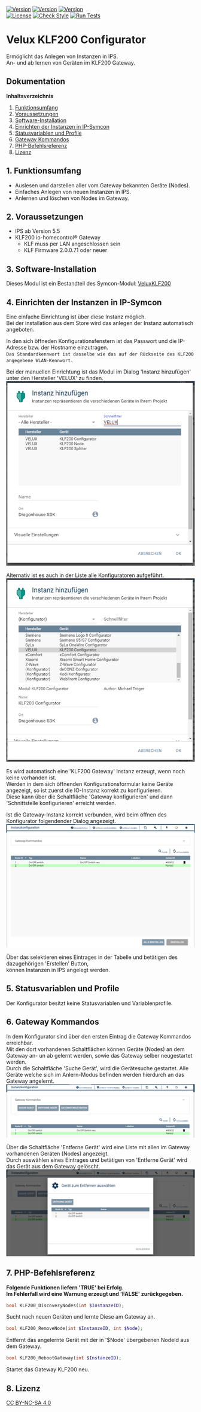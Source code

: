 [![Version](https://img.shields.io/badge/Symcon-PHPModul-red.svg?style=flat-square)](https://www.symcon.de/service/dokumentation/entwicklerbereich/sdk-tools/sdk-php/)
[![Version](https://img.shields.io/badge/Modul%20Version-0.70-blue.svg?style=flat-square)]()
[![Version](https://img.shields.io/badge/Symcon%20Version-5.5%20%3E-green.svg?style=flat-square)]()  
[![License](https://img.shields.io/badge/License-CC%20BY--NC--SA%204.0-green.svg?style=flat-square)](https://creativecommons.org/licenses/by-nc-sa/4.0/)
[![Check Style](https://github.com/Nall-chan/VeluxKLF200/workflows/Check%20Style/badge.svg)](https://github.com/Nall-chan/VeluxKLF200/actions) [![Run Tests](https://github.com/Nall-chan/VeluxKLF200/workflows/Run%20Tests/badge.svg)](https://github.com/Nall-chan/VeluxKLF200/actions)  

# Velux KLF200 Configurator  
Ermöglicht das Anlegen von Instanzen in IPS.  
An- und ab lernen von Geräten im KLF200 Gateway.  

## Dokumentation

**Inhaltsverzeichnis**

1. [Funktionsumfang](#1-funktionsumfang) 
2. [Voraussetzungen](#2-voraussetzungen)
3. [Software-Installation](#3-software-installation)
4. [Einrichten der Instanzen in IP-Symcon](#4-einrichten-der-instanzen-in-ip-symcon)
5. [Statusvariablen und Profile](#5-statusvariablen-und-profile)
6. [Gateway Kommandos](#6-gateway-kommandos)
7. [PHP-Befehlsreferenz](#7-php-befehlsreferenz) 
8. [Lizenz](#8-lizenz)

## 1. Funktionsumfang

 - Auslesen und darstellen aller vom Gateway bekannten Geräte (Nodes).  
 - Einfaches Anlegen von neuen Instanzen in IPS.  
 - Anlernen und löschen von Nodes im Gateway.  

## 2. Voraussetzungen

 - IPS ab Version 5.5  
 - KLF200 io-homecontrol® Gateway  
    - KLF muss per LAN angeschlossen sein  
    - KLF Firmware 2.0.0.71 oder neuer  

## 3. Software-Installation

Dieses Modul ist ein Bestandteil des Symcon-Modul: [VeluxKLF200](../)  

## 4. Einrichten der Instanzen in IP-Symcon

Eine einfache Einrichtung ist über diese Instanz möglich.  
Bei der installation aus dem Store wird das anlegen der Instanz automatisch angeboten.  

In den sich öffneden Konfigurationsfenstern ist das Passwort und die IP-Adresse bzw. der Hostname einzutragen.  
``Das Standardkennwort ist dasselbe wie das auf der Rückseite des KLF200 angegebene WLAN-Kennwort.``  

Bei der manuellen Einrichtung ist das Modul im Dialog 'Instanz hinzufügen' unter den Hersteller 'VELUX' zu finden.  
![Instanz hinzufügen](../imgs/instanzen.png)  

Alternativ ist es auch in der Liste alle Konfiguratoren aufgeführt.  
![Instanz hinzufügen](../imgs/instanzen_configurator.png)  

Es wird automatisch eine 'KLF200 Gateway' Instanz erzeugt, wenn noch keine vorhanden ist.  
Werden in dem sich öffnenden Konfigurationsformular keine Geräte angezeigt, so ist zuerst die IO-Instanz korrekt zu konfigurieren.  
Diese kann über die Schaltfläche 'Gateway konfigurieren' und dann 'Schnittstelle konfigurieren' erreicht werden.  

Ist die Gateway-Instanz korrekt verbunden, wird beim öffnen des Konfigurator folgendender Dialog angezeigt.  
![Konfigurator](../imgs/conf_configurator.png)  

Über das selektieren eines Eintrages in der Tabelle und betätigen des dazugehörigen 'Erstellen' Button,  
können Instanzen in IPS angelegt werden.  

## 5. Statusvariablen und Profile

Der Konfigurator besitzt keine Statusvariablen und Variablenprofile.  

## 6. Gateway Kommandos

In dem Konfigurator sind über den ersten Eintrag die Gateway Kommandos erreichbar.  
Mit den dort vorhandenen Schaltflächen können Geräte (Nodes) an dem Gateway an- un ab gelernt werden, sowie das Gateway selber neugestartet werden.  
Durch die Schaltfläche 'Suche Gerät', wird die Gerätesuche gestartet. Alle Geräte welche sich im Anlern-Modus befinden werden hierdurch an das Gateway angelernt.  
![Konfigurator](../imgs/conf_configurator1.png)  

Über die Schaltfläche 'Entferne Gerät' wird eine Liste mit allen im Gateway vorhandenen Geräten (Nodes) angezeigt.  
Durch auswählen eines Eintrages und betätigen von 'Entferne Gerät' wird das Gerät aus dem Gateway gelöscht.  
![Konfigurator](../imgs/conf_configurator2.png)  

## 7. PHP-Befehlsreferenz

**Folgende Funktionen liefern 'TRUE' bei Erfolg.  
Im Fehlerfall wird eine Warnung erzeugt und 'FALSE' zurückgegeben.**  

```php
bool KLF200_DiscoveryNodes(int $InstanzeID);
```
Sucht nach neuen Geräten und lernte Diese am Gateway an.  

```php
bool KLF200_RemoveNode(int $InstanzeID, int $Node);
```
Entfernt das angelernte Gerät mit der in '$Node' übergebenen NodeId aus dem Gateway.    

```php
bool KLF200_RebootGateway(int $InstanzeID);
```
Startet das Gateway KLF200 neu.  


## 8. Lizenz

  [CC BY-NC-SA 4.0](https://creativecommons.org/licenses/by-nc-sa/4.0/)  
  